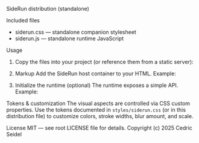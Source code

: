 SideRun distribution (standalone)

Included files
- siderun.css — standalone companion stylesheet
- siderun.js — standalone runtime JavaScript

Usage
1) Copy the files into your project (or reference them from a static server):

   <link rel="stylesheet" href="/path/to/dist/siderun.css" />
   <script defer src="/path/to/dist/siderun.js"></script>

2) Markup
   Add the SideRun host container to your HTML. Example:

   <div id="siderun" class="sr-container glass-bg">
     <div class="site-nav__stroke siderun"></div>
     <!-- content -->
   </div>

3) Initialize the runtime (optional)
   The runtime exposes a simple API. Example:

   <script>
   document.addEventListener('DOMContentLoaded', function(){
     if (window.SideRun && document.getElementById('siderun')) {
       SideRun.init(document.getElementById('siderun'), {
         radius: 12,
         tail: 14,
         margin: 11
       });
     }
   });
   </script>

Tokens & customization
The visual aspects are controlled via CSS custom properties. Use the tokens documented in `styles/siderun.css` (or in this distribution file) to customize colors, stroke widths, blur amount, and scale.

License
MIT — see root LICENSE file for details.
Copyright (c) 2025 Cedric Seidel
